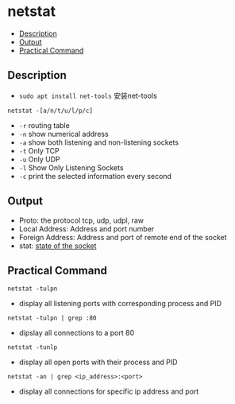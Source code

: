 # netstat

* [Description](#description)
* [Output](#output)
* [Practical Command](#practical-command)

## Description

- `sudo apt install net-tools` 安装net-tools

`netstat -[a/n/t/u/l/p/c]`

- `-r` routing table
- `-n` show numerical address
- `-a` show both listening and non-listening sockets
- `-t` Only TCP
- `-u` Only UDP
- `-l` Show Only Listening Sockets
- `-c` print the selected information every second

## Output

- Proto: the protocol tcp, udp, udpl, raw
- Local Address: Address and port number
- Foreign Address: Address and port of remote end of the socket
- stat: [state of the socket](tcp-status.md)

## Practical Command

`netstat -tulpn`

- display all listening ports with corresponding process and PID

`netstat -tulpn | grep :80`

- dipslay all connections to a port 80

`netstat -tunlp`

- display all open ports with their process and PID

`netstat -an | grep <ip_address>:<port>`

- display all connections for specific ip address and port

